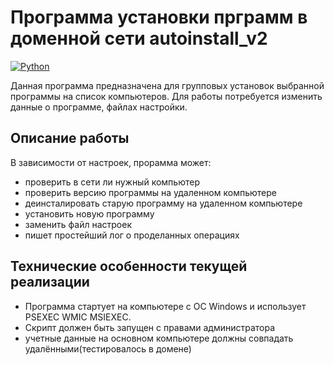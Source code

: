 # Программа установки прграмм в доменной сети autoinstall_v2
[![Python](https://img.shields.io/badge/-Python-464646?style=flat-square&logo=Python)](https://www.python.org/)

Данная программа предназначена для групповых установок выбранной программы на список компьютеров. Для работы потребуется изменить данные о программе, файлах настройки.
## Описание работы
В зависимости от настроек, прорамма может:
- проверить в сети ли нужный компьютер
- проверить версию программы на удаленном компьютере
- деинсталировать старую программу на удаленном компьютере
- установить новую программу
- заменить файл настроек
- пишет простейший лог о проделанных операциях

## Технические особенности текущей реализации
 - Программа стартует на компьютере с ОС Windows и использует PSEXEC WMIC MSIEXEC.
 - Скрипт должен быть запущен с правами администратора
 - учетные данные на основном компьютере должны совпадать удалёнными(тестировалось в домене)
